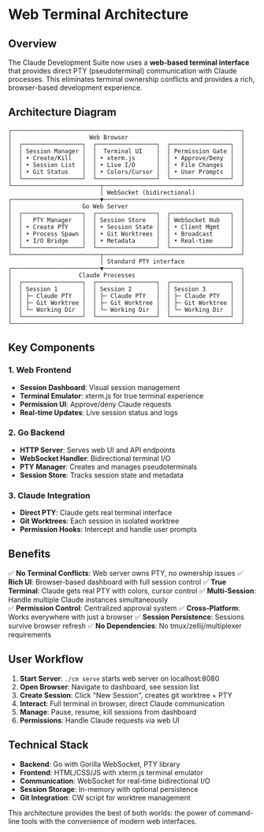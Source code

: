 # Web Terminal Architecture

## Overview

The Claude Development Suite now uses a **web-based terminal interface** that provides direct PTY (pseudoterminal) communication with Claude processes. This eliminates terminal ownership conflicts and provides a rich, browser-based development experience.

## Architecture Diagram

```
┌─────────────────────────────────────────────────────────────────┐
│                      Web Browser                                │
│  ┌─────────────────┐  ┌─────────────────┐  ┌─────────────────┐  │
│  │ Session Manager │  │  Terminal UI    │  │ Permission Gate │  │
│  │ • Create/Kill   │  │ • xterm.js      │  │ • Approve/Deny  │  │
│  │ • Session List  │  │ • Live I/O      │  │ • File Changes  │  │
│  │ • Git Status    │  │ • Colors/Cursor │  │ • User Prompts  │  │
│  └─────────────────┘  └─────────────────┘  └─────────────────┘  │
└─────────────────────────┬───────────────────────────────────────┘
                          │ WebSocket (bidirectional)
┌─────────────────────────▼───────────────────────────────────────┐
│                    Go Web Server                                │
│  ┌─────────────────┐  ┌─────────────────┐  ┌─────────────────┐  │
│  │   PTY Manager   │  │ Session Store   │  │ WebSocket Hub   │  │
│  │ • Create PTY    │  │ • Session State │  │ • Client Mgmt   │  │
│  │ • Process Spawn │  │ • Git Worktrees │  │ • Broadcast     │  │
│  │ • I/O Bridge    │  │ • Metadata      │  │ • Real-time     │  │
│  └─────────────────┘  └─────────────────┘  └─────────────────┘  │
└─────────────────────────┬───────────────────────────────────────┘
                          │ Standard PTY interface
┌─────────────────────────▼───────────────────────────────────────┐
│                   Claude Processes                              │
│  ┌─────────────────┐  ┌─────────────────┐  ┌─────────────────┐  │
│  │ Session 1       │  │ Session 2       │  │ Session 3       │  │
│  │ ├─ Claude PTY   │  │ ├─ Claude PTY   │  │ ├─ Claude PTY   │  │
│  │ ├─ Git Worktree │  │ ├─ Git Worktree │  │ ├─ Git Worktree │  │
│  │ └─ Working Dir  │  │ └─ Working Dir  │  │ └─ Working Dir  │  │
│  └─────────────────┘  └─────────────────┘  └─────────────────┘  │
└─────────────────────────────────────────────────────────────────┘
```

## Key Components

### 1. Web Frontend
- **Session Dashboard**: Visual session management
- **Terminal Emulator**: xterm.js for true terminal experience  
- **Permission UI**: Approve/deny Claude requests
- **Real-time Updates**: Live session status and logs

### 2. Go Backend
- **HTTP Server**: Serves web UI and API endpoints
- **WebSocket Handler**: Bidirectional terminal I/O
- **PTY Manager**: Creates and manages pseudoterminals
- **Session Store**: Tracks session state and metadata

### 3. Claude Integration
- **Direct PTY**: Claude gets real terminal interface
- **Git Worktrees**: Each session in isolated worktree
- **Permission Hooks**: Intercept and handle user prompts

## Benefits

✅ **No Terminal Conflicts**: Web server owns PTY, no ownership issues
✅ **Rich UI**: Browser-based dashboard with full session control
✅ **True Terminal**: Claude gets real PTY with colors, cursor control
✅ **Multi-Session**: Handle multiple Claude instances simultaneously  
✅ **Permission Control**: Centralized approval system
✅ **Cross-Platform**: Works everywhere with just a browser
✅ **Session Persistence**: Sessions survive browser refresh
✅ **No Dependencies**: No tmux/zellij/multiplexer requirements

## User Workflow

1. **Start Server**: `./cm serve` starts web server on localhost:8080
2. **Open Browser**: Navigate to dashboard, see session list
3. **Create Session**: Click "New Session", creates git worktree + PTY
4. **Interact**: Full terminal in browser, direct Claude communication
5. **Manage**: Pause, resume, kill sessions from dashboard
6. **Permissions**: Handle Claude requests via web UI

## Technical Stack

- **Backend**: Go with Gorilla WebSocket, PTY library
- **Frontend**: HTML/CSS/JS with xterm.js terminal emulator
- **Communication**: WebSocket for real-time bidirectional I/O
- **Session Storage**: In-memory with optional persistence
- **Git Integration**: CW script for worktree management

This architecture provides the best of both worlds: the power of command-line tools with the convenience of modern web interfaces.